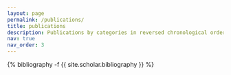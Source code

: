 ```yaml
---
layout: page
permalink: /publications/
title: publications
description: Publications by categories in reversed chronological order.
nav: true
nav_order: 3
---
```

<!-- _pages/publications.md -->
<div class="publications">

{% bibliography -f {{ site.scholar.bibliography }} %}

</div>
